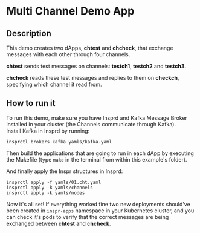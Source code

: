 # Multi Channel Demo App  

## Description

This demo creates two dApps, **chtest** and **chcheck**, that exchange messages with each other through four channels.

**chtest** sends test messages on channels: **testch1**, **testch2** and **testch3**.

**chcheck** reads these test messages and replies to them on **checkch**, specifying which channel it read from. 


## How to run it  

To run this demo, make sure you have Insprd and Kafka Message Broker installed in your cluster (the Channels communicate through Kafka).  
Install Kafka in Insprd by running:
```
insprctl brokers kafka yamls/kafka.yaml
```

Then build the applications that are going to run in each dApp by executing the Makefile (type `make` in the terminal from within this example's folder).  

And finally apply the Inspr structures in Insprd:
```
insprctl apply -f yamls/01.cht.yaml
insprctl apply -k yamls/channels
insprctl apply -k yamls/nodes
```

Now it's all set! If everything worked fine two new deployments should've been created in `inspr-apps` namespace in your Kubernetes cluster, and you can check it's pods to verify that the correct messages are being exchanged between **chtest** and **chcheck**.